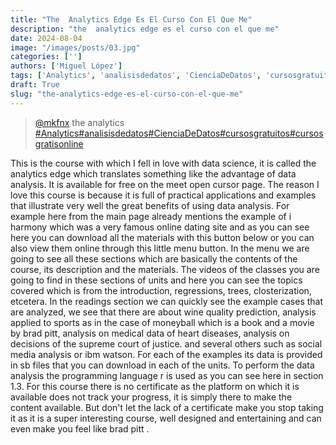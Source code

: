 ```yaml
---
title: "The  Analytics Edge Es El Curso Con El Que Me"
description: "the  analytics edge es el curso con el que me"
date: 2024-08-04
image: "/images/posts/03.jpg"
categories: ['']
authors: ['Miguel López']
tags: ['Analytics', 'analisisdedatos', 'CienciaDeDatos', 'cursosgratuitos', 'cursosgratisonline']
draft: True
slug: "the-analytics-edge-es-el-curso-con-el-que-me"
---
```


<blockquote class="tiktok-embed" cite="{https://www.tiktok.com/@mkfnx/video/7185646747828358405}" data-video-id="7185646747828358405" style="max-width: 605px;min-width: 325px;" > <section> <a target="_blank" title="@mkfnx" href="https://www.tiktok.com/@mkfnx?refer=embed">@mkfnx</a> the  analytics  </section> <a title="Analytics" target="_blank" href="https://www.tiktok.com/tag/Analytics?refer=embed">#Analytics</a><a title="analisisdedatos" target="_blank" href="https://www.tiktok.com/tag/analisisdedatos?refer=embed">#analisisdedatos</a><a title="CienciaDeDatos" target="_blank" href="https://www.tiktok.com/tag/CienciaDeDatos?refer=embed">#CienciaDeDatos</a><a title="cursosgratuitos" target="_blank" href="https://www.tiktok.com/tag/cursosgratuitos?refer=embed">#cursosgratuitos</a><a title="cursosgratisonline" target="_blank" href="https://www.tiktok.com/tag/cursosgratisonline?refer=embed">#cursosgratisonline</a> </blockquote> <script async src="https://www.tiktok.com/embed.js"></script>

This is the course with which I fell in love with data science,  it is called the analytics edge which  translates something like the advantage of data analysis.  It is available for free on the meet open cursor page.  The reason I love this course is because it is full of practical applications  and examples that illustrate very well the  great benefits of using data analysis.  For example here from the main page already mentions the example of  i harmony which was a very famous online dating site and as you can  see here you can download all the materials with this button below  or you can also view them online through this little menu button.  In the menu we are going to see all these  sections which are basically the contents of the course,  its description and the materials.  The videos of the classes you are going to find in these sections of  units and here you can see the topics covered which is from the introduction,  regressions, trees,  closterization,  etcetera.  In the readings section we can quickly see the example cases that are analyzed,  we see that there are about wine quality prediction,  analysis applied to sports as in the case of  moneyball which is a book and a movie by brad pitt,  analysis on medical data of heart diseases,  analysis on decisions of the supreme court of justice.  and several others such as social media analysis or ibm watson.  For each of the examples its data is provided in  sb files that you can download in each of the units.  To perform the data analysis the programming  language r is used as you can see here in section 1.3.  For this course there is no certificate as the platform  on which it is available does not track your progress,  it is simply there to make the content available.  But don't let the lack of a certificate make you  stop taking it as it is a super interesting course,  well designed and entertaining and can even make you feel like brad pitt . 